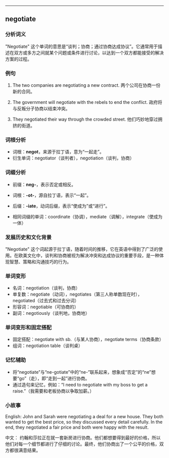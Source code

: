 
---------------
## negotiate
### 分析词义
"Negotiate" 这个单词的意思是“谈判；协商；通过协商达成协议”。它通常用于描述在双方或多方之间就某个问题或条件进行讨论，以达到一个双方都能接受的解决方案的过程。

### 例句
1. The two companies are negotiating a new contract.
   两个公司在协商一份新的合同。

2. The government will negotiate with the rebels to end the conflict.
   政府将与反叛分子协商以结束冲突。

3. They negotiated their way through the crowded street.
   他们巧妙地穿过拥挤的街道。

### 词根分析
- 词根：**negot**，来源于拉丁语，意为“一起走”。
- 衍生单词：negotiator（谈判者），negotiation（谈判，协商）

### 词缀分析
- 前缀：**neg-**，表示否定或相反。
- 词根：**-ot-**，源自拉丁语，表示“一起”。
- 后缀：**-iate**，动词后缀，表示“使成为”或“进行”。

- 相同词缀的单词：coordinate（协调），mediate（调解），integrate（使成为一体）

### 发展历史和文化背景
"Negotiate" 这个词起源于拉丁语，随着时间的推移，它在英语中得到了广泛的使用。在欧美文化中，谈判和协商被视为解决冲突和达成协议的重要手段，是一种体现智慧、策略和沟通技巧的行为。

### 单词变形
- 名词：negotiation（谈判，协商）
- 单复数：negotiate（动词），negotiates（第三人称单数现在时），negotiated（过去式和过去分词）
- 形容词：negotiable（可协商的）
- 副词：negotiously（谈判地，协商地）

### 单词变形和固定搭配
- 固定搭配：negotiate with sb.（与某人协商），negotiate terms（协商条款）
- 组词：negotiation table（谈判桌）

### 记忆辅助
- 将“negotiate”与“ne-gotiate”中的“ne-”联系起来，想象成“否定”的“ne”想要“go”（走），即“走到一起”进行协商。
- 通过造句来记忆，例如：“I need to negotiate with my boss to get a raise.”（我需要和老板协商以争取加薪。）

### 小故事
English:
John and Sarah were negotiating a deal for a new house. They both wanted to get the best price, so they discussed every detail carefully. In the end, they negotiated a fair price and both were happy with the result.

中文：
约翰和莎拉正在就一套新房进行协商。他们都想要得到最好的价格，所以他们对每一个细节都进行了仔细的讨论。最终，他们协商出了一个公平的价格，双方都很满意结果。

